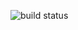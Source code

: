 ![build status](https://copr.devel.redhat.com/coprs/pzhukov/mailman2to3/package/mailman/status_image/last_build.png)
